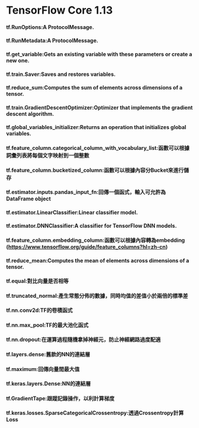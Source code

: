 # TensorFlow Core 1.13

#### tf.RunOptions:A ProtocolMessage.
#### tf.RunMetadata:A ProtocolMessage.
#### tf.get_variable:Gets an existing variable with these parameters or create a new one.
#### tf.train.Saver:Saves and restores variables.
#### tf.reduce_sum:Computes the sum of elements across dimensions of a tensor.
#### tf.train.GradientDescentOptimizer:Optimizer that implements the gradient descent algorithm.
#### tf.global_variables_initializer:Returns an operation that initializes global variables.
#### tf.feature_column.categorical_column_with_vocabulary_list:函數可以根據詞彙列表將每個文字映射到一個整數
#### tf.feature_column.bucketized_column:函數可以根據內容分Bucket來進行儲存
#### tf.estimator.inputs.pandas_input_fn:回傳一個函式，輸入可允許為DataFrame object
#### tf.estimator.LinearClassifier:Linear classifier model.
#### tf.estimator.DNNClassifier:A classifier for TensorFlow DNN models.
#### tf.feature_column.embedding_column:函數可以根據內容轉為embedding (https://www.tensorflow.org/guide/feature_columns?hl=zh-cn)
#### tf.reduce_mean:Computes the mean of elements across dimensions of a tensor.
#### tf.equal:對比向量是否相等
#### tf.truncated_normal:產生常態分佈的數據，同時均值的差值小於兩倍的標準差
#### tf.nn.conv2d:TF的卷積函式
#### tf.nn.max_pool:TF的最大池化函式
#### tf.nn.dropout:在運算過程隨機拿掉神經元，防止神經網路過度配適
#### tf.layers.dense:舊款的NN的連結層
#### tf.maximum:回傳向量間最大值
#### tf.keras.layers.Dense:NN的連結層
#### tf.GradientTape:跟蹤記錄操作，以利計算梯度
#### tf.keras.losses.SparseCategoricalCrossentropy:透過Crossentropy計算Loss

